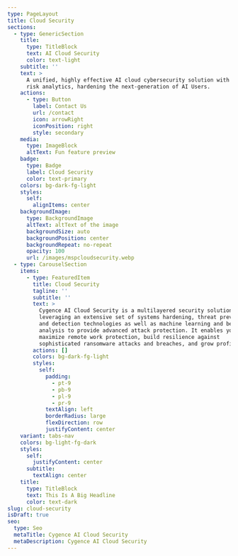 ```yaml
---
type: PageLayout
title: Cloud Security
sections:
  - type: GenericSection
    title:
      type: TitleBlock
      text: AI Cloud Security
      color: text-light
    subtitle: ''
    text: >
      A unified, highly effective AI cloud cybersecurity solution with advanced
      risk analytics, hardening the next-generation of AI Users.
    actions:
      - type: Button
        label: Contact Us
        url: /contact
        icon: arrowRight
        iconPosition: right
        style: secondary
    media:
      type: ImageBlock
      altText: Fun feature preview
    badge:
      type: Badge
      label: Cloud Security
      color: text-primary
    colors: bg-dark-fg-light
    styles:
      self:
        alignItems: center
    backgroundImage:
      type: BackgroundImage
      altText: altText of the image
      backgroundSize: auto
      backgroundPosition: center
      backgroundRepeat: no-repeat
      opacity: 100
      url: /images/mspcloudsecurity.webp
  - type: CarouselSection
    items:
      - type: FeaturedItem
        title: Cloud Security
        tagline: ''
        subtitle: ''
        text: >
          Cygence AI Cloud Security is a multilayered security solution
          leveraging an extensive set of systems hardening, threat prevention
          and detection technologies as well as machine learning and behavioral
          analysis to provide advanced attack protection. It enables you to
          maximize remote work protection, build resilience against
          sophisticated ransomware attacks and breaches, and grow profits.
        actions: []
        colors: bg-dark-fg-light
        styles:
          self:
            padding:
              - pt-9
              - pb-9
              - pl-9
              - pr-9
            textAlign: left
            borderRadius: large
            flexDirection: row
            justifyContent: center
    variant: tabs-nav
    colors: bg-light-fg-dark
    styles:
      self:
        justifyContent: center
      subtitle:
        textAlign: center
    title:
      type: TitleBlock
      text: This Is A Big Headline
      color: text-dark
slug: cloud-security
isDraft: true
seo:
  type: Seo
  metaTitle: Cygence AI Cloud Security
  metaDescription: Cygence AI Cloud Security
---
```

